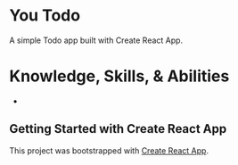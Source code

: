 # You Todo
A simple Todo app built with Create React App.

# Knowledge, Skills, & Abilities
-

## Getting Started with Create React App

This project was bootstrapped with [Create React App](https://github.com/facebook/create-react-app).

